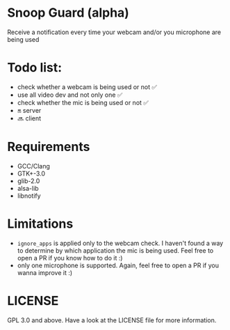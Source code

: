 # Snoop Guard (alpha)
Receive a notification every time your webcam and/or you microphone are being used

# Todo list:
* check whether a webcam is being used or not :white_check_mark:
* use all video dev and not only one :white_check_mark:
* check whether the mic is being used or not :white_check_mark:
* :on: server
* :soon: client

# Requirements
* GCC/Clang
* GTK+-3.0
* glib-2.0
* alsa-lib
* libnotify

# Limitations
* `ignore_apps` is applied only to the webcam check. I haven't found a way to determine by which application the mic is being used. Feel free to open a PR if you know how to do it :)
* only one microphone is supported. Again, feel free to open a PR if you wanna improve it :)

# LICENSE
GPL 3.0 and above. Have a look at the LICENSE file for more information.
